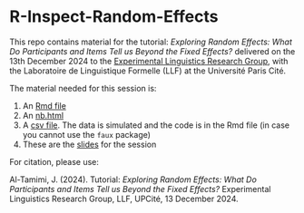 # R-Inspect-Random-Effects

This repo contains material for the tutorial: _Exploring Random Effects: What Do Participants and Items Tell us Beyond the Fixed Effects?_ delivered on the 13th December 2024 to the [Experimental Linguistics Research Group](https://sites.google.com/view/xlingparis), with the Laboratoire de Linguistique Formelle (LLF) at the Université Paris Cité.

The material needed for this session is:
1. An [Rmd file](https://github.com/JalalAl-Tamimi/R-Inspect-Random-Effects/blob/main/Random_effects_Inspect.Rmd)
2. An [nb.html ](https://github.com/JalalAl-Tamimi/R-Inspect-Random-Effects/blob/main/Random_effects_Inspect.nb.html)
3. A [csv file](https://github.com/JalalAl-Tamimi/R-Inspect-Random-Effects/blob/main/dataCong.csv). The data is simulated and the code is in the Rmd file (in case you cannot use the `faux` package)
4. These are the [slides](https://github.com/JalalAl-Tamimi/R-Inspect-Random-Effects/blob/main/Random_effects_Inspect_slides.pdf) for the session

For citation, please use: 

Al-Tamimi, J. (2024). Tutorial: _Exploring Random Effects: What Do Participants and Items Tell us Beyond the Fixed Effects?_ Experimental Linguistics Research Group, LLF, UPCité, 13 December 2024.
